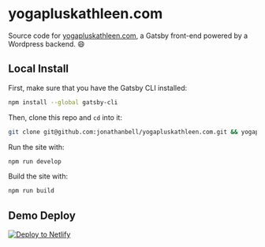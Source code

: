 # yogapluskathleen.com

Source code for [yogapluskathleen.com](https://yogapluskathleen.com), a Gatsby front-end powered by a Wordpress backend. :smile:

## Local Install

First, make sure that you have the Gatsby CLI installed:

```sh
npm install --global gatsby-cli
```

Then, clone this repo and `cd` into it:

```sh
git clone git@github.com:jonathanbell/yogapluskathleen.com.git && yogapluskathleen.com
```

Run the site with:

```sh
npm run develop
```

Build the site with:

```sh
npm run build
```

## Demo Deploy

[![Deploy to Netlify](https://www.netlify.com/img/deploy/button.svg)](https://app.netlify.com/start/deploy?repository=https://github.com/jonathanbell/yogapluskathleen.com)
